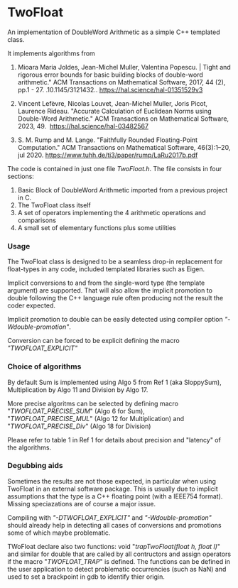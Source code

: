 # TwoFloat
An implementation of DoubleWord Arithmetic as a simple C++ templated class.

It implements algorithms from

1. Mioara Maria Joldes, Jean-Michel Muller, Valentina Popescu. |
Tight and rigorous error bounds for basic building blocks of double-word arithmetic."
ACM Transactions on Mathematical Software, 2017, 44 (2), pp.1 - 27. .10.1145/3121432.. https://hal.science/hal-01351529v3

2. Vincent Lefèvre, Nicolas Louvet, Jean-Michel Muller, Joris Picot, Laurence Rideau. 
"Accurate Calculation of Euclidean Norms using Double-Word Arithmetic."
ACM Transactions on Mathematical Software, 2023, 49.  https://hal.science/hal-03482567

3. S. M. Rump and M. Lange. 
"Faithfully Rounded Floating-Point Computation."
ACM Transactions on Mathematical Software, 46(3):1–20, jul 2020. https://www.tuhh.de/ti3/paper/rump/LaRu2017b.pdf


The code is contained in just one file *TwoFloat.h*.
The file consists in four sections:
1. Basic Block of DoubleWord Arithmetic imported from a previous project in C.
2. The TwoFloat class itself
3. A set of operators implementing the 4 arithmetic operations and comparisons
4. A small set of elementary functions plus some utilities

### Usage

The TwoFloat class is designed to be a seamless drop-in replacement for float-types in any code, included templated libraries such as Eigen.

Implicit conversions to and from the single-word type (the template argument) are supported.
That will also allow the implicit promotion to double following the C++ language rule often producing not the result the coder expected.

Implicit promotion to double can be easily detected using compiler option *"-Wdouble-promotion"*.

Conversion can be forced to be explicit defining the macro *"TWOFLOAT_EXPLICIT"*

### Choice of algorithms

By default Sum is implemented using Algo 5 from Ref 1 (aka SloppySum), Multiplication by Algo 11 and Division by Algo 17.

More precise algoritms can be selected by defining macro "*TWOFLOAT_PRECISE_SUM*" (Algo 6 for Sum), "*TWOFLOAT_PRECISE_MUL*" (Algo 12 for Multiplication) and
"*TWOFLOAT_PRECISE_Div*" (Algo 18 for Division)

Please refer to table 1 in Ref 1 for details about precision and "latency" of the algorithms.

### Degubbing aids
Sometimes the results are not those expected, in particular when using TwoFloat in an external software package. This is usually due to implicit assumptions that the type is a C++ floating point (with a IEEE754 format). Missing speciazations are of course a major issue. 

Compiling with *"-DTWOFLOAT_EXPLICIT"* and *"-Wdouble-promotion"* should already help in detecting all cases of conversions and promotions some of which maybe problematic.

TWoFloat declare also two functions: void "*trapTwoFloat(float h, float l)*" and similar for double that are called by all contructors and assign operators if the macro "*TWOFLOAT_TRAP*" is defined. The functions can be defined in the user application to detect problematic occurrencies (such as NaN) and used to set a brackpoint in gdb to identify thier origin.
